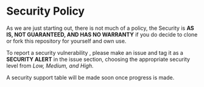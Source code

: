 # Security Policy

As we are just starting out, there is not much of a policy, the Security is **AS IS, NOT GUARANTEED, AND HAS NO WARRANTY** if you do decide to clone or fork this repository for yourself and own use.

To report a security vulnerability , please make an issue and tag it as a **SECURITY ALERT** in the issue section, choosing the appropriate security level from *Low, Medium, and High.*

A security support table will be made soon once progress is made.
